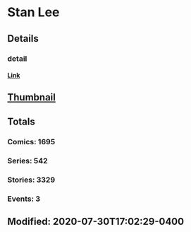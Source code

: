# Stan  Lee 
## Details
### detail
#### [Link](http://marvel.com/comics/creators/30/stan_lee?utm_campaign=apiRef&utm_source=225578a89fc76f3d20fbffda5d17a88d)
## [Thumbnail](http://i.annihil.us/u/prod/marvel/i/mg/9/d0/4bc37d9d8f541.jpg)
## Totals
### Comics: 1695
### Series: 542
### Stories: 3329
### Events: 3
## Modified: 2020-07-30T17:02:29-0400